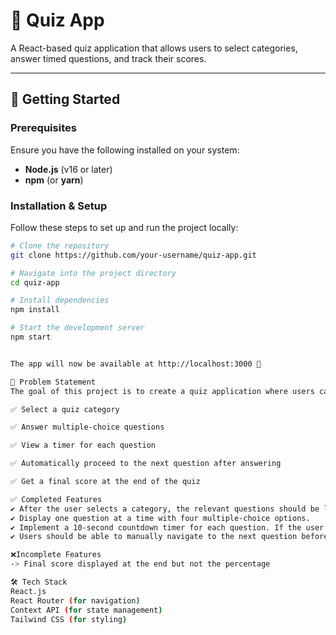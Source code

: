 # 🧠 Quiz App  

A React-based quiz application that allows users to select categories, answer timed questions, and track their scores.

---

## 🚀 Getting Started  

### **Prerequisites**  
Ensure you have the following installed on your system:  

- **Node.js** (v16 or later)  
- **npm** (or **yarn**)  

### **Installation & Setup**  

Follow these steps to set up and run the project locally:  

```sh
# Clone the repository
git clone https://github.com/your-username/quiz-app.git

# Navigate into the project directory
cd quiz-app

# Install dependencies
npm install

# Start the development server
npm start


The app will now be available at http://localhost:3000 🎉

📌 Problem Statement
The goal of this project is to create a quiz application where users can:

✅ Select a quiz category

✅ Answer multiple-choice questions

✅ View a timer for each question

✅ Automatically proceed to the next question after answering

✅ Get a final score at the end of the quiz

✅ Completed Features
✔ After the user selects a category, the relevant questions should be loaded.
✔ Display one question at a time with four multiple-choice options.
✔ Implement a 10-second countdown timer for each question. If the user doesn’t answer within the time limit, automatically move to the next question.
✔ Users should be able to manually navigate to the next question before the timer expires using a "Next" button.

❌Incomplete Features
-> Final score displayed at the end but not the percentage

🛠 Tech Stack
React.js
React Router (for navigation)
Context API (for state management)
Tailwind CSS (for styling)

